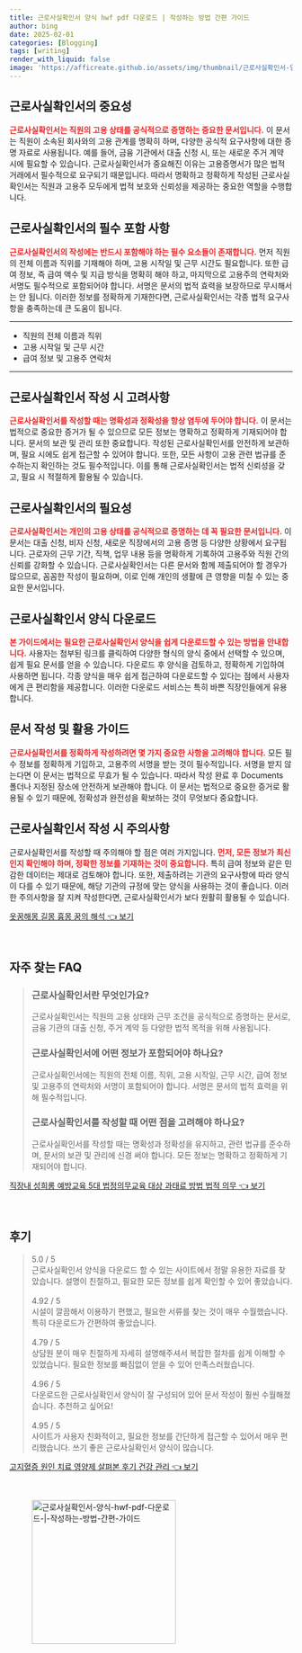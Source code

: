 ```yaml
---
title: 근로사실확인서 양식 hwf pdf 다운로드 | 작성하는 방법 간편 가이드
author: bing
date: 2025-02-01
categories: [Blogging]
tags: [writing]
render_with_liquid: false
image: 'https://afficreate.github.io/assets/img/thumbnail/근로사실확인서-양식-hwf-pdf-다운로드-|-작성하는-방법-간편-가이드.webp'
---
```



<h2 id='근로사실확인서의_중요성'>근로사실확인서의 중요성</h2>

<p><b><span style="color: #ee2323;">근로사실확인서는 직원의 고용 상태를 공식적으로 증명하는 중요한 문서입니다.</span></b> 이 문서는 직원이 소속된 회사와의 고용 관계를 명확히 하며, 다양한 공식적 요구사항에 대한 증명 자료로 사용됩니다. 예를 들어, 금융 기관에서 대출 신청 시, 또는 새로운 주거 계약 시에 필요할 수 있습니다. 근로사실확인서가 중요해진 이유는 고용증명서가 많은 법적 거래에서 필수적으로 요구되기 때문입니다. 따라서 명확하고 정확하게 작성된 근로사실확인서는 직원과 고용주 모두에게 법적 보호와 신뢰성을 제공하는 중요한 역할을 수행합니다.</p>

<h2 id='근로사실확인서의_필수_포함_사항'>근로사실확인서의 필수 포함 사항</h2>

<p><b><span style="color: #ee2323;">근로사실확인서의 작성에는 반드시 포함해야 하는 필수 요소들이 존재합니다.</span></b> 먼저 직원의 전체 이름과 직위를 기재해야 하며, 고용 시작일 및 근무 시간도 필요합니다. 또한 급여 정보, 즉 급여 액수 및 지급 방식을 명확히 해야 하고, 마지막으로 고용주의 연락처와 서명도 필수적으로 포함되어야 합니다. 서명은 문서의 법적 효력을 보장하므로 무시해서는 안 됩니다. 이러한 정보를 정확하게 기재한다면, 근로사실확인서는 각종 법적 요구사항을 충족하는데 큰 도움이 됩니다.</p>

<hr />

<ul>
    <li>직원의 전체 이름과 직위</li>
    <li>고용 시작일 및 근무 시간</li>
    <li>급여 정보 및 고용주 연락처</li>
</ul>

<hr />

<h2 id='근로사실확인서_작성_시_고려사항'>근로사실확인서 작성 시 고려사항</h2>

<p><b><span style="color: #ee2323;">근로사실확인서를 작성할 때는 명확성과 정확성을 항상 염두에 두어야 합니다.</span></b> 이 문서는 법적으로 중요한 증거가 될 수 있으므로 모든 정보는 명확하고 정확하게 기재되어야 합니다. 문서의 보관 및 관리 또한 중요합니다. 작성된 근로사실확인서를 안전하게 보관하며, 필요 시에도 쉽게 접근할 수 있어야 합니다. 또한, 모든 사항이 고용 관련 법규를 준수하는지 확인하는 것도 필수적입니다. 이를 통해 근로사실확인서는 법적 신뢰성을 갖고, 필요 시 적절하게 활용될 수 있습니다.</p>

<h2 id='근로사실확인서의_필요성'>근로사실확인서의 필요성</h2>

<p><b><span style="color: #ee2323;">근로사실확인서는 개인의 고용 상태를 공식적으로 증명하는 데 꼭 필요한 문서입니다.</span></b> 이 문서는 대출 신청, 비자 신청, 새로운 직장에서의 고용 증명 등 다양한 상황에서 요구됩니다. 근로자의 근무 기간, 직책, 업무 내용 등을 명확하게 기록하여 고용주와 직원 간의 신뢰를 강화할 수 있습니다. 근로사실확인서는 다른 문서와 함께 제출되어야 할 경우가 많으므로, 꼼꼼한 작성이 필요하며, 이로 인해 개인의 생활에 큰 영향을 미칠 수 있는 중요한 문서입니다.</p>

<h2 id='근로사실확인서_양식_다운로드'>근로사실확인서 양식 다운로드</h2>

<p><b><span style="color: #ee2323;">본 가이드에서는 필요한 근로사실확인서 양식을 쉽게 다운로드할 수 있는 방법을 안내합니다.</span></b> 사용자는 첨부된 링크를 클릭하여 다양한 형식의 양식 중에서 선택할 수 있으며, 쉽게 필요 문서를 얻을 수 있습니다. 다운로드 후 양식을 검토하고, 정확하게 기입하여 사용하면 됩니다. 각종 양식을 매우 쉽게 접근하여 다운로드할 수 있다는 점에서 사용자에게 큰 편리함을 제공합니다. 이러한 다운로드 서비스는 특히 바쁜 직장인들에게 유용합니다.</p>

<h2 id='문서_작성_및_활용_가이드'>문서 작성 및 활용 가이드</h2>

<p><b><span style="color: #ee2323;">근로사실확인서를 정확하게 작성하려면 몇 가지 중요한 사항을 고려해야 합니다.</span></b> 모든 필수 정보를 정확하게 기입하고, 고용주의 서명을 받는 것이 필수적입니다. 서명을 받지 않는다면 이 문서는 법적으로 무효가 될 수 있습니다. 따라서 작성 완료 후 Documents 폴더나 지정된 장소에 안전하게 보관해야 합니다. 이 문서는 법적으로 중요한 증거로 활용될 수 있기 때문에, 정확성과 완전성을 확보하는 것이 무엇보다 중요합니다.</p>

<h2 id='근로사실확인서_작성_시_주의사항'>근로사실확인서 작성 시 주의사항</h2>

<p>근로사실확인서를 작성할 때 주의해야 할 점은 여러 가지입니다. <b><span style="color: #ee2323;">먼저, 모든 정보가 최신인지 확인해야 하며, 정확한 정보를 기재하는 것이 중요합니다.</span></b> 특히 급여 정보와 같은 민감한 데이터는 제대로 검토해야 합니다. 또한, 제출하려는 기관의 요구사항에 따라 양식이 다를 수 있기 때문에, 해당 기관의 규정에 맞는 양식을 사용하는 것이 좋습니다. 이러한 주의사항을 잘 지켜 작성한다면, 근로사실확인서가 보다 원활히 활용될 수 있습니다.</p>


<p><a class="click-button" title="옷꿈해몽 길몽 흉몽 꿈의 해석" href="https://afficreate.github.io/posts/%EC%98%B7%EA%BF%88%ED%95%B4%EB%AA%BD-%EA%B8%B8%EB%AA%BD-%ED%9D%89%EB%AA%BD-%EA%BF%88%EC%9D%98-%ED%95%B4%EC%84%9D/" rel="dofollow">옷꿈해몽 길몽 흉몽 꿈의 해석 👈 보기</a></p><br>
<h2 id='자주_찾는_FAQ'>자주 찾는 FAQ</h2>
<div itemscope="" itemtype="https://schema.org/FAQPage"> 
<blockquote> 
<div itemscope="" itemprop="mainEntity" itemtype="https://schema.org/Question"> 
<h3 itemprop="name">근로사실확인서란 무엇인가요?</h3> 
<div itemscope="" itemprop="acceptedAnswer" itemtype="https://schema.org/Answer"> 
<span itemprop="text"> 
<p>근로사실확인서는 직원의 고용 상태와 근무 조건을 공식적으로 증명하는 문서로, 금융 기관의 대출 신청, 주거 계약 등 다양한 법적 목적을 위해 사용됩니다.</p> 
</span> 
</div> 
</div> 

<div itemscope="" itemprop="mainEntity" itemtype="https://schema.org/Question"> 
<h3 itemprop="name">근로사실확인서에 어떤 정보가 포함되어야 하나요?</h3> 
<div itemscope="" itemprop="acceptedAnswer" itemtype="https://schema.org/Answer"> 
<span itemprop="text"> 
<p>근로사실확인서에는 직원의 전체 이름, 직위, 고용 시작일, 근무 시간, 급여 정보 및 고용주의 연락처와 서명이 포함되어야 합니다. 서명은 문서의 법적 효력을 위해 필수적입니다.</p> 
</span> 
</div> 
</div> 

<div itemscope="" itemprop="mainEntity" itemtype="https://schema.org/Question"> 
<h3 itemprop="name">근로사실확인서를 작성할 때 어떤 점을 고려해야 하나요?</h3> 
<div itemscope="" itemprop="acceptedAnswer" itemtype="https://schema.org/Answer"> 
<span itemprop="text"> 
<p>근로사실확인서를 작성할 때는 명확성과 정확성을 유지하고, 관련 법규를 준수하며, 문서의 보관 및 관리에 신경 써야 합니다. 모든 정보는 명확하고 정확하게 기재되어야 합니다.</p> 
</span> 
</div> 
</div> 
</blockquote> 
</div>
<p><a class="click-button" title="직장내 성희롱 예방교육 5대 법정의무교육 대상 과태료 방법 법적 의무" href="https://afficreate.github.io/posts/%EC%A7%81%EC%9E%A5%EB%82%B4-%EC%84%B1%ED%9D%AC%EB%A1%B1-%EC%98%88%EB%B0%A9%EA%B5%90%EC%9C%A1-5%EB%8C%80-%EB%B2%95%EC%A0%95%EC%9D%98%EB%AC%B4%EA%B5%90%EC%9C%A1-%EB%8C%80%EC%83%81-%EA%B3%BC%ED%83%9C%EB%A3%8C-%EB%B0%A9%EB%B2%95-%EB%B2%95%EC%A0%81-%EC%9D%98%EB%AC%B4/" rel="dofollow">직장내 성희롱 예방교육 5대 법정의무교육 대상 과태료 방법 법적 의무 👈 보기</a></p><br>
<h2 id='후기'>후기</h2>
<div itemscope itemtype="https://schema.org/Product">
  <blockquote>
  <div itemprop="review" itemscope itemtype="https://schema.org/Review">
      <div itemprop="reviewRating" itemscope itemtype="https://schema.org/Rating"> <span itemprop="ratingValue">5.0</span> / <span itemprop="bestRating">5</span> </div>
      <span itemprop="reviewBody">근로사실확인서 양식을 다운로드 할 수 있는 사이트에서 정말 유용한 자료를 찾았습니다. 설명이 친절하고, 필요한 모든 정보를 쉽게 확인할 수 있어 좋았습니다.</span>
  </div>
  <br>
  <div itemprop="review" itemscope itemtype="https://schema.org/Review">
      <div itemprop="reviewRating" itemscope itemtype="https://schema.org/Rating"> <span itemprop="ratingValue">4.92</span> / <span itemprop="bestRating">5</span> </div>
      <span itemprop="reviewBody">시설이 깔끔해서 이용하기 편했고, 필요한 서류를 찾는 것이 매우 수월했습니다. 특히 다운로드가 간편하여 좋았습니다.</span>
  </div>
  <br>
  <div itemprop="review" itemscope itemtype="https://schema.org/Review">
      <div itemprop="reviewRating" itemscope itemtype="https://schema.org/Rating"> <span itemprop="ratingValue">4.79</span> / <span itemprop="bestRating">5</span> </div>
      <span itemprop="reviewBody">상담원 분이 매우 친절하게 자세히 설명해주셔서 복잡한 절차를 쉽게 이해할 수 있었습니다. 필요한 정보를 빠짐없이 얻을 수 있어 만족스러웠습니다.</span>
  </div>
  <br>
  <div itemprop="review" itemscope itemtype="https://schema.org/Review">
      <div itemprop="reviewRating" itemscope itemtype="https://schema.org/Rating"> <span itemprop="ratingValue">4.96</span> / <span itemprop="bestRating">5</span> </div>
      <span itemprop="reviewBody">다운로드한 근로사실확인서 양식이 잘 구성되어 있어 문서 작성이 훨씬 수월해졌습니다. 추천하고 싶어요!</span>
  </div>
  <br>
  <div itemprop="review" itemscope itemtype="https://schema.org/Review">
      <div itemprop="reviewRating" itemscope itemtype="https://schema.org/Rating"> <span itemprop="ratingValue">4.95</span> / <span itemprop="bestRating">5</span> </div>
      <span itemprop="reviewBody">사이트가 사용자 친화적이고, 필요한 정보를 간단하게 접근할 수 있어서 매우 편리했습니다. 쓰기 좋은 근로사실확인서 양식이 많습니다.</span>
  </div>
  </blockquote>
</div>
<p><a class="click-button" title="고지혈증 원인 치료 영양제 살펴본 후기 건강 관리" href="https://afficreate.github.io/posts/%EA%B3%A0%EC%A7%80%ED%98%88%EC%A6%9D-%EC%9B%90%EC%9D%B8-%EC%B9%98%EB%A3%8C-%EC%98%81%EC%96%91%EC%A0%9C-%EC%82%B4%ED%8E%B4%EB%B3%B8-%ED%9B%84%EA%B8%B0-%EA%B1%B4%EA%B0%95-%EA%B4%80%EB%A6%AC/" rel="dofollow">고지혈증 원인 치료 영양제 살펴본 후기 건강 관리 👈 보기</a></p><br>
<figure class="image"><img src="https://afficreate.github.io/assets/img/thumbnail/근로사실확인서-양식-hwf-pdf-다운로드-|-작성하는-방법-간편-가이드.webp" alt="근로사실확인서-양식-hwf-pdf-다운로드-|-작성하는-방법-간편-가이드" width="256" height="256"></figure>